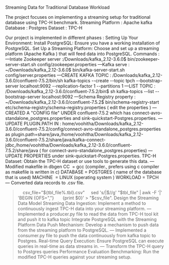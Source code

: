 Streaming Data for Traditional Database Workload

The project focuses on implementing a streaming setup for traditional database using TPC-H benchmark. 
Streaming Platform : Apache kafka
Database : Postgres
Dataset : TPC-H

Our project is implemented in different phases :
 Setting Up Your Environment:
Install PostgreSQL: Ensure you have a working installation of PostgreSQL.
Set Up a Streaming Platform: Choose and set up a streaming platform (Apache Kafka ) that will feed data into PostgreSQL.
Commands :
—Intiate Zookeeper server :/Downloads/kafka_2.12-3.6.0$ bin/zookeeper-server-start.sh config/zookeeper.properties
—Kafka serve : ~/Downloads/kafka_2.12-3.6.0$ bin/kafka-server-start.sh config/server.properties
—CREATE KAFKA TOPIC : /Downloads/kafka_2.12-3.6.0/confluent-7.5.2/bin/sh kafka-topics --create --topic tpch --bootstrap-server localhost:9092 --replication-factor 1 --partitions 1
—LIST TOPIC : /Downloads/kafka_2.12-3.6.0/confluent-7.5.2/bin$ sh kafka-topics --list --bootstrap-server localhost:9092
—Schema Registry property : ~/Downloads/kafka_2.12-3.6.0/confluent-7.5.2$ bin/schema-registry-start etc/schema-registry/schema-registry.properties ( edit the properties )
—CREATED A "CONFIG file" UNDER confluent-7.5.2 which has connect-avro-standalone_postgres.properties and sink-quickstart-Postgres.properties.
—UPDATE PLUGIN.PATH IN : home/voohitha/Downloads/kafka_2.12-3.6.0/confluent-7.5.2/config/connect-avro-standalone_postgres.properties as plugin.path=share/java,/home/voohitha/Downloads/kafka_2.12-3.6.0/confluent-7.5.2/share/java/kafka-connect-jdbc,/home/voohitha/Downloads/kafka_2.12-3.6.0/confluent-7.5.2/share/java ( for connect-avro-standalone_postgres.properties)
—UPDATE PROPERTIES  under sink-quickstart-Postgres.properties.
TPC-H Dataset: Obtain the TPC-H dataset or use tools to generate this data.
— Modified makefile in dbgen 
CC  = gcc (compiler., prefers using c compiler as makefile is written in c)
DATABASE = POSTGRES ( name of the database that is used)
MACHINE  = LINUX (operating system )
WORKLOAD = TPCH
— Converted data records to .csv file.
>    csv_file="${tbl_file%.tbl}.csv"
>    sed 's/|$//g' "$tbl_file" | awk -F '|' 'BEGIN {OFS=","}
      {print $0}' > "$csv_file".
Design the Streaming Data Model
Streaming Data Ingestion: Implement a method to continuously ingest TPC-H data into your streaming platform.
— Implemented a producer.py file to read the data from  TPC-H tool kit  and push it to kafka topic
Integrate PostgreSQL with the Streaming Platform
Data Push Mechanism: Develop a mechanism to push data from the streaming platform to PostgreSQL.
— Implemented a consumer.py file to push the data continuously from kafka topic to Postgres. 
Real-time Query Execution: Ensure PostgreSQL can execute queries in real-time as data streams in.
— Transform the TPC-H query to Postgres queries
Performance Evaluation
Benchmarking: Run the modified TPC-H queries against your streaming setup.

